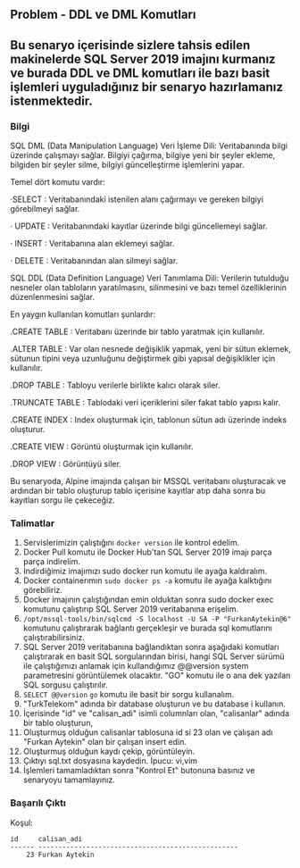 
## Problem - DDL ve DML Komutları
Bu senaryo içerisinde sizlere tahsis edilen makinelerde SQL Server 2019 imajını kurmanız ve burada DDL ve DML komutları ile bazı basit işlemleri uyguladığınız bir senaryo hazırlamanız istenmektedir.
---

### Bilgi 

SQL DML (Data Manipulation Language) Veri İşleme Dili:
Veritabanında bilgi üzerinde çalışmayı sağlar. Bilgiyi çağırma, bilgiye yeni bir şeyler ekleme, bilgiden bir şeyler silme, bilgiyi güncelleştirme işlemlerini yapar.

Temel dört komutu vardır:

·SELECT : Veritabanındaki istenilen alanı çağırmayı ve gereken bilgiyi görebilmeyi sağlar.

· UPDATE : Veritabanındaki kayıtlar üzerinde bilgi güncellemeyi sağlar.

· INSERT : Veritabanına alan eklemeyi sağlar.

· DELETE : Veritabanından alan silmeyi sağlar.

SQL DDL (Data Definition Language) Veri Tanımlama Dili:
Verilerin tutulduğu nesneler olan tabloların yaratılmasını, silinmesini ve bazı temel özelliklerinin düzenlenmesini sağlar.

En yaygın kullanılan komutları şunlardır:

.CREATE TABLE : Veritabanı üzerinde bir tablo yaratmak için kullanılır.

.ALTER TABLE : Var olan nesnede değişiklik yapmak, yeni bir sütun eklemek, sütunun tipini veya uzunluğunu değiştirmek gibi yapısal değişiklikler için kullanılır.

.DROP TABLE : Tabloyu verilerle birlikte kalıcı olarak siler.

.TRUNCATE TABLE : Tablodaki veri içeriklerini siler fakat tablo yapısı kalır.

.CREATE INDEX : Index oluşturmak için, tablonun sütun adı üzerinde indeks oluşturur.

.CREATE VIEW : Görüntü oluşturmak için kullanılır.

.DROP VIEW : Görüntüyü siler.

Bu senaryoda, Alpine imajında çalışan bir MSSQL veritabanı oluşturacak ve ardından bir tablo oluşturup tablo içerisine kayıtlar atıp daha sonra bu kayıtları sorgu ile çekeceğiz.

### Talimatlar

1. Servislerimizin çalıştığını `docker version` ile kontrol edelim.
2. Docker Pull komutu ile Docker Hub'tan SQL Server 2019 imajı parça parça indirelim.
3. İndirdiğimiz imajımızı sudo docker run komutu ile ayağa kaldıralım.
4. Docker containerımın `sudo docker ps -a` komutu ile ayağa kalktığını görebiliriz.
5. Docker imajının çalıştığından emin olduktan sonra sudo docker exec komutunu çalıştırıp SQL Server 2019 veritabanına erişelim. 
6. `/opt/mssql-tools/bin/sqlcmd -S localhost -U SA -P "FurkanAytekin@6"` komutunu çalıştırarak bağlantı gerçekleşir ve burada sql komutlarını çalıştırabilirsiniz. 
7. SQL Server 2019 veritabanına bağlandıktan sonra aşağıdaki komutları çalıştırarak en basit SQL sorgularından birisi, hangi SQL Server sürümü ile çalıştığımızı anlamak için kullandığımız @@version system parametresini görüntülemek olacaktır.
"GO" komutu ile o ana dek yazılan SQL sorgusu çalıştırılır.
8. `SELECT @@version` `go` komutu ile basit bir sorgu kullanalım.
9. "TurkTelekom" adında bir database oluşturun ve bu database i kullanın.
10. İçerisinde "id" ve "calisan_adi" isimli columnları olan, "calisanlar" adında bir tablo oluşturun,
11. Oluşturmuş olduğun calisanlar tablosuna id si 23 olan ve çalışan adı "Furkan Aytekin" olan bir çalışan insert edin.
12. Oluşturmuş olduğun kaydı çekip, görüntüleyin.
13. Çıktıyı sql.txt dosyasına kaydedin. İpucu: vi,vim 
14. İşlemleri tamamladıktan sonra "Kontrol Et" butonuna basınız ve senaryoyu tamamlayınız.

### Başarılı Çıktı
 Koşul:  
``` echo
id     calisan_adi                                       
------ --------------------------------------------------
    23 Furkan Aytekin 
```      
